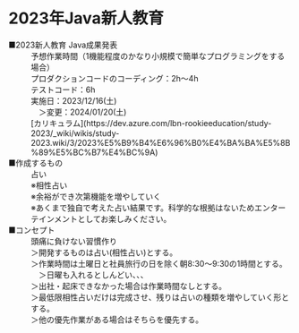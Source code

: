 # 2023年Java新人教育
<dl>
    <dt>■2023新人教育 Java成果発表</dt>
        <dd>予想作業時間（1機能程度のかなり小規模で簡単なプログラミングをする場合）</dd>
        <dd>プロダクションコードのコーディング：2h～4h</dd>
        <dd>テストコード：6h</dd>
        <dd>実施日：2023/12/16(土)</dd>
        <dd>　＞変更：2024/01/20(土)</dd>
        <dd>[カリキュラム](https://dev.azure.com/lbn-rookieeducation/study-2023/_wiki/wikis/study-2023.wiki/3/2023%E5%B9%B4%E6%96%B0%E4%BA%BA%E5%8B%89%E5%BC%B7%E4%BC%9A)</dd>
    <dt>■作成するもの</dt>
        <dd>占い</dd>
        <dd>※相性占い</dd>
        <dd>※余裕ができ次第機能を増やしていく</dd>
        <dd>※あくまで独自で考えた占い結果です。科学的な根拠はないためエンターテインメントとしてお楽しみください。</dd>
    <dt>■コンセプト</dt>
        <dd>頭痛に負けない習慣作り</dd>
        <dd>＞開発するものは占い(相性占い)とする。</dd>
        <dd>＞作業時間は土曜日と社員旅行の日を除く朝8:30～9:30の1時間とする。</dd>
        <dd>　＞日曜も入れるとしんどい、、、</dd>
        <dd>＞出社・起床できなかった場合は作業時間なしとする。</dd>
        <dd>＞最低限相性占いだけは完成させ、残りは占いの種類を増やしていく形とする。</dd>
        <dd>＞他の優先作業がある場合はそちらを優先する。</dd>
</dl>